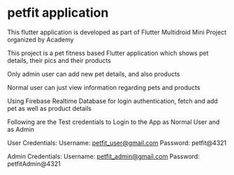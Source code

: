 # petfit application

This flutter application is developed as part of Flutter Multidroid Mini Project organized by Academy

This project is a pet fitness based Flutter application which shows pet details, their pics and their products

Only admin user can add new pet details, and also products

Normal user can just view information regarding pets and products

Using Firebase Realtime Database for login authentication, fetch and add pet as well as product details


Following are the Test credentials to Login to the App as Normal User and as Admin

User Credentials:
Username: petfit_user@gmail.com
Password: petfit@4321


Admin Credentials:
Username: petfit_admin@gmail.com
Password: petfitAdmin@4321

